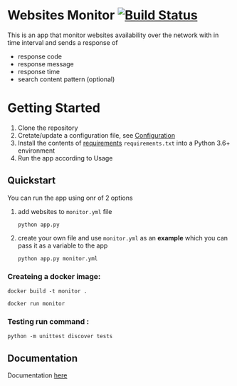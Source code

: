 # Websites Monitor [![Build Status](https://travis-ci.com/moogacs/monitor.svg?branch=master)](https://travis-ci.com/moogacs/monitor)
This is an app that monitor websites availability over the network with in time interval and sends a response of 
* response code
* response message
* response time
* search content pattern (optional)

# Getting Started
1. Clone the repository
2. Cretate/update a configuration file, see [Configuration](https://github.com/moogacs/monitor/blob/master/docs/DOCUMENTATION.md/#configuration)
3. Install the contents of [requirements](https://github.com/moogacs/monitor/blob/master/requirements.txt) `requirements.txt` into a Python 3.6+ environment
4. Run the app according to Usage


## Quickstart
You can run the app using onr of 2 options
1. add websites to `monitor.yml` file
    ```
    python app.py
    ```
2. create your own file and use `monitor.yml` as an **example** which you can pass it as a variable to the app
    ```
    python app.py monitor.yml
    ```
   
### Createing a docker image:
```
docker build -t monitor .

docker run monitor
```

### Testing run command :
```
python -m unittest discover tests
```

## Documentation
Documentation
[here](https://github.com/moogacs/monitor/blob/master/docs/DOCUMENTATION.md)
